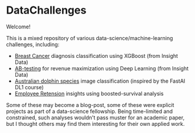 # DataChallenges

Welcome!

This is a mixed repository of various data-science/machine-learning challenges, including:
+ [Breast Cancer](https://github.com/faraway1nspace/DataChallenges/tree/master/InsightData_Challenges/BreastCancer) diagnosis classification using XGBoost (from Insight Data)
+ [AB-testing](https://github.com/faraway1nspace/DataChallenges/blob/master/InsightData_Challenges/AB_testing/Robert_Rankin_DC2.ipynb) for revenue maximization using Deep Learning (from Insight Data)
+ [Australian dolphin species](https://github.com/faraway1nspace/DataChallenges/tree/master/FastAi_Challenges/Dolphin_Classifier) image classification (inspired by the FastAI DL1 course)
+ [Employee Retension](https://github.com/faraway1nspace/DataChallenges/tree/master/InsightData_Challenges/EmployeeRetention) insights using boosted-survival analysis

Some of these may become a blog-post, some of these were explicit projects as part of a data-science fellowship. Being time-limited and constrained, such analyses wouldn't pass muster for an academic paper, but I thought others may find them interesting for their own applied work.



